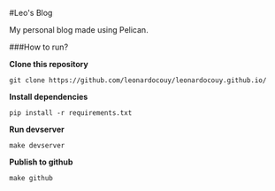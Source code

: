 #Leo's Blog

My personal blog made using Pelican.

###How to run?

**Clone this repository**

```
git clone https://github.com/leonardocouy/leonardocouy.github.io/
```

**Install dependencies**

```
pip install -r requirements.txt
```

**Run devserver**

```
make devserver
```

**Publish to github**

```
make github
```